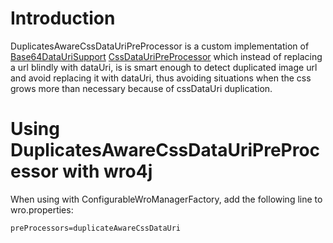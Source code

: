 # Introduction
DuplicatesAwareCssDataUriPreProcessor is a custom implementation of [Base64DataUriSupport](Base64DataUriSupport) [CssDataUriPreProcessor](CssDataUriPreProcessor) which instead of replacing a url blindly with dataUri, is is smart enough to detect duplicated image url and avoid replacing it with dataUri, thus avoiding situations when the css grows more than necessary because of cssDataUri duplication.

# Using DuplicatesAwareCssDataUriPreProcessor with wro4j
When using with ConfigurableWroManagerFactory, add the following line to wro.properties:

```
preProcessors=duplicateAwareCssDataUri
```